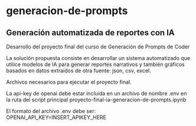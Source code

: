 # generacion-de-prompts
## Generación automatizada de reportes con IA
Desarrollo del proyecto final del curso de Generación de Prompts de Coder

La solución propuesta consiste en desarrollar un sistema automatizado que utilice modelos de IA para generar reportes narrativos y también gráficos basados en datos extraídos de otra fuente: json, csv, excel.




Archivos necesarios para ejecutar el proyecto final.

La api-key de openai debe estar incluida en un archivo de nombre .env en la ruta del script principal proyecto-final-ia-generacion-de-prompts.ipynb

El formato del archivo .env debe ser:
OPENAI_API_KEY=INSERT_APIKEY_HERE

